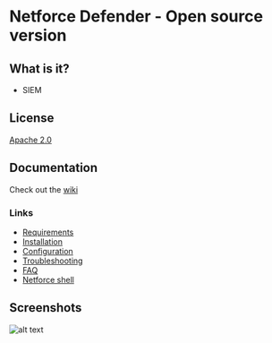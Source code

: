 # Netforce Defender - Open source version

## What is it?

* SIEM

## License

[Apache 2.0](https://www.apache.org/licenses/LICENSE-2.0)

## Documentation

Check out the [wiki](../../wiki)

### Links
* [Requirements](../../wiki/Requirements)
* [Installation](../../wiki/Installation)
* [Configuration](../../wiki/Configuration)
* [Troubleshooting](../../wiki/Troubleshooting)
* [FAQ](../../wiki/FAQ)
* [Netforce shell](../../wiki/Netforce-shell)

## Screenshots

![alt text](https://github.com/MainNerve/NetforceDefender/blob/master/screenshots/login_prompt.png "Login prompt")
